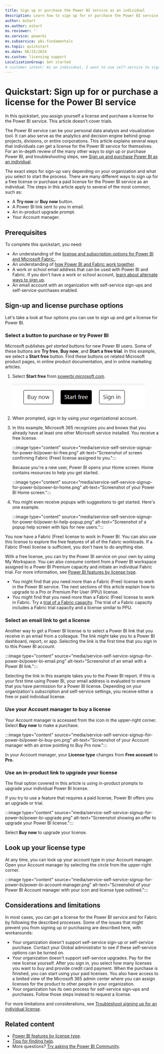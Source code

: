 ```yaml
---
title: Sign up or purchase the Power BI service as an individual
description: Learn how to sign up for or purchase the Power BI service and begin using it for your individual data analysis and visualization needs.
author: mihart
ms.author: mihart
ms.reviewer: ''
ms.service: powerbi
ms.subservice: pbi-fundamentals
ms.topic: quickstart
ms.date: 06/25/2024
ms.custom: licensing support
LocalizationGroup: Get started
# customer intent: As an individual, I want to use self-service to sign up for a Power BI license. 
---
```

 
# Quickstart: Sign up for or purchase a license for the Power BI service

In this quickstart, you assign yourself a license and purchase a license for the Power BI service. This article doesn't cover trials.

The Power BI service can be your personal data analysis and visualization tool. It can also serve as the analytics and decision engine behind group projects, divisions, or entire corporations. This article explains several ways that individuals can get a license for the Power BI service for themselves. For an in-depth review of the many other ways to sign up or purchase Power BI, and troubleshooting steps, see [Sign up and purchase Power BI as an individual](service-self-service-signup-purchase-for-power-bi.md).

The exact steps for sign-up vary depending on your organization and what you select to start the process. There are many different ways to sign up for a free license or purchase a paid license for the Power BI service as an individual. The steps in this article apply to several of the most common, such as:

- A **Try now** or **Buy now** button.
- A Power BI link sent to you in email.
- An in-product upgrade prompt.
- Your Account manager.

## Prerequisites

To complete this quickstart, you need:

- An understanding of the [license and subscription options for Power BI and Microsoft Fabric.](/fabric/enterprise/licenses).
- An understanding of [how Power BI and Fabric work together](../enterprise/service-admin-licensing-organization.md).
- A work or school email address that can be used with Power BI and Fabric. If you don't have a work or school account, [learn about alternate ways to sign up](../enterprise/service-admin-signing-up-for-power-bi-with-a-new-office-365-trial.md).
- An email account with an organization with self-service sign-ups and self-service-purchases enabled.

## Sign-up and license purchase options

Let's take a look at four options you can use to sign up and get a license for Power BI.

### Select a button to purchase or try Power BI

Microsoft publishes *get started* buttons for new Power BI users. Some of these buttons are **Try free**, **Buy now**, and **Start a free trial**. In this example, we select a **Start free** button. Find these buttons on related Microsoft product pages, in online product documentation, and in online marketing articles.

1. Select **Start free** from [powerbi.microsoft.com](https://powerbi.com).

   ![Screenshot of Power BI service showing powerbi.microsoft.com in a web browser.](media/service-self-service-signup-for-power-bi/power-bi-try-free.png)

1. When prompted, sign in by using your organizational account.

1. In this example, Microsoft 365 recognizes you and knows that you already have at least one other Microsoft service installed. You receive a free license.

    :::image type="content" source="media/service-self-service-signup-for-power-bi/power-bi-free.png" alt-text="Screenshot of screen confirming Fabric (Free) license assigned to you.":::

    Because you're a new user, Power BI opens your Home screen. Home contains resources to help you get started.

    :::image type="content" source="media/service-self-service-signup-for-power-bi/power-bi-home.png" alt-text="Screenshot of your Power BI Home screen.":::

1. You might even receive popups with suggestions to get started. Here's one example.

    :::image type="content" source="media/service-self-service-signup-for-power-bi/power-bi-help-popup.png" alt-text="Screenshot of a popup help screen with tips for new users.":::

You now have a Fabric (Free) license to work in Power BI. You can also use this license to explore the free features of all of the Fabric workloads. If a Fabric (Free) license is sufficient, you don't have to do anything else.

With a free license, you can try the Power BI service on your own by using My Workspace. You can also consume content from a Power BI workspace assigned to a Power BI Premium capacity and initiate an individual Fabric trial. For more information, see [Power BI features by license type](service-features-license-type.md).

- You might find that you need more than a Fabric (Free) license to work in the Power BI service. The next sections of this article explain how to upgrade to a Pro or Premium Per User (PPU) license.
- You might find that you need more than a Fabric (Free) license to work in Fabric. Try a [trial of a Fabric capacity](/fabric/get-started/fabric-trial). The trial of a Fabric capacity includes a Fabric trial capacity and a license similar to PPU.

### Select an email link to get a license

Another way to get a Power BI license is to select a Power BI link that you receive in an email from a colleague. The link might take you to a Power BI dashboard, report, or app. Selecting the link is the first time that you sign in to this Power BI account.

:::image type="content" source="media/service-self-service-signup-for-power-bi/power-bi-email.png" alt-text="Screenshot of an email with a Power BI link.":::

Selecting the link in this example takes you to the Power BI report. If this is your first time using Power BI, your email address is evaluated to ensure that you have permission for a Power BI license. Depending on your organization's subscription and self-service settings, you receive either a free or paid individual license.

### Use your Account manager to buy a license

Your Account manager is accessed from the icon in the upper-right corner. Select **Buy now** to make a purchase.

:::image type="content" source="media/service-self-service-signup-for-power-bi/power-bi-buy-pro.png" alt-text="Screenshot of your Account manager with an arrow pointing to Buy Pro now.":::

In your Account manager, your **License type** changes from **Free account** to **Pro.**

### Use an in-product link to upgrade your license

The final option covered in this article is using in-product prompts to upgrade your individual Power BI license.

If you try to use a feature that requires a paid license, Power BI offers you an upgrade or trial.

:::image type="content" source="media/service-self-service-signup-for-power-bi/power-bi-upgrade.png" alt-text="Screenshot showing an offer to upgrade your Power BI license.":::

Select **Buy now** to upgrade your license.

## Look up your license type

At any time, you can look up your account type in your Account manager. Open your Account manager by selecting the circle from the upper-right corner.

:::image type="content" source="media/service-self-service-signup-for-power-bi/power-bi-account-manager.png" alt-text="Screenshot of your Power BI Account manager with your icon and license type outlined.":::

## Considerations and limitations

In most cases, you can get a license for the Power BI service and for Fabric by following the described processes. Some of the issues that might prevent you from signing up or purchasing are described here, with workarounds:

- Your organization doesn't support self-service sign-up or self-service purchase. Contact your Global administrator to see if these self-service options can be turned on.
- Your organization doesn't support self-service upgrades. Pay for the new license yourself. After you sign in, you select how many licenses you want to buy and provide credit card payment. When the purchase is finished, you can start using your paid licenses. You also have access to a limited view of the Microsoft 365 admin center where you can assign licenses for the product to other people in your organization.
- Your organization has its own process for self-service sign-ups and purchases. Follow those steps instead to request a license.

For more limitations and considerations, see [Troubleshoot signing up for an individual license](../support/service-troubleshoot-signup.md).

## Related content

- [Power BI features by license type](../consumer/end-user-features.md).
- [Tips for finding help](../support/service-tips-for-finding-help.md).
- More questions? [Try asking the Power BI Community](https://community.powerbi.com/).
